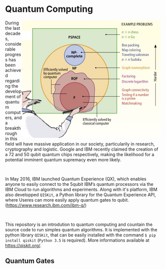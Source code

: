 # Quantum Computing

<img align="right" src="https://raw.githubusercontent.com/Aurelien-Pelissier/IBMQ-Quantum-Computing/master/img/Complexity.jpg" width=450>
During the last decades, considerable progress has been achieved regarding the development of quantum computers, and a breakthrough in this field will have massive application in our society, particularily in research, cryptography and logistic. Google and IBM recently claimed the creation of a 72 and 50 qubit quantum chips respectively, making the likelihood for a potential 
imminent quantum supremacy even more likely.  


&nbsp;

In May 2016, IBM launched Quantum Experience (QX), which enables anyone to easily connect to the 5qubit IBM’s quantum processors via the IBM Cloud to run algorithms and experiments. Along with it's platform, IBM also developped `QISKit`, a Python library for the Quantum Experience API, where Useres can more easily apply quantum gates to qubit. (https://www.research.ibm.com/ibm-q/)


&nbsp;

This repository is an introdution to quantum computing and countain the source code to run simples quantum algorithms. It is implemented with the python library `QISKit`, that can be easily installed with the command `$ pip install qiskit` (`Python 3.5` is required). More informations available at https://qiskit.org/.

## Quantum Gates
